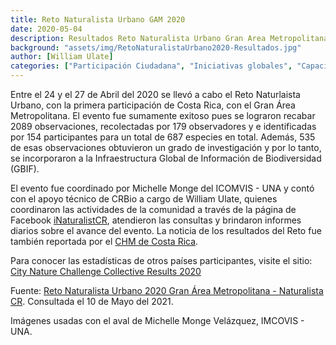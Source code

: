 ```yaml
---
title: Reto Naturalista Urbano GAM 2020
date: 2020-05-04
description: Resultados Reto Naturalista Urbano Gran Area Metropolitana 2020.
background: "assets/img/RetoNaturalistaUrbano2020-Resultados.jpg"
author: [William Ulate]
categories: ["Participación Ciudadana", "Iniciativas globales", "Capacitación", "Generación de Datos"]
---
```


Entre el 24 y el 27 de Abril del 2020 se llevó a cabo el Reto Naturlaista Urbano, con la primera participación de Costa Rica, con el Gran Área Metropolitana.  El evento fue sumamente exitoso pues se lograron recabar 2089 observaciones, recolectadas por 179 observadores y e identificadas por 154 participantes para un total de 687 especies en total. Además, 535 de esas observaciones obtuvieron un grado de investigación y por lo tanto, se incorporaron a la Infraestructura Global de Información de Biodiversidad (GBIF).

El evento fue coordinado por Michelle Monge del ICOMVIS - UNA y  contó con el apoyo técnico de CRBio a cargo de William Ulate, quienes coordinaron las actividades de la comunidad a través de la página de Facebook [iNaturalistCR](https://www.facebook.com/iNaturalistCR/), atendieron las consultas y brindaron informes diarios sobre el avance del evento.  La noticia de los resultados del Reto fue también reportada por el [CHM de Costa Rica](https://www.chmcostarica.go.cr/actualidad/noticia/resultados-reto-naturalista-urbano-gam-2020).

Para conocer las estadísticas de otros países participantes, visite el sitio: [City Nature Challenge Collective Results 2020](https://citynaturechallenge.org/collective-results-2020/)

Fuente: [Reto Naturalista Urbano 2020 Gran Área Metropolitana - Naturalista CR](https://costarica.inaturalist.org/projects/reto-naturalista-urbano-2020-gran-area-metropolitana-costa-rica/journal/34799-resultados-reto-naturalista-urbano-2020).  Consultada el 10 de Mayo del 2021.

Imágenes usadas con el aval de Michelle Monge Velázquez, IMCOVIS - UNA.
